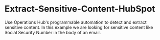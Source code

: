 # Extract-Sensitive-Content-HubSpot
Use Operations Hub's programmable automation to detect and extract sensitive content. In this example we are looking for sensitive content like Social Security Number in the body of an email. 
